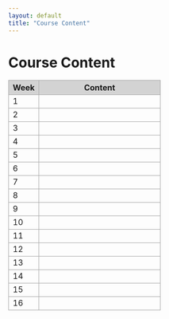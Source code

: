 ```yaml
---
layout: default
title: "Course Content"
---
```


# Course Content

<table style="width: 100%; border-collapse: collapse;">
  <thead>
    <tr style="background-color: lightgrey;">
      <th style="width: 20%; border: 1px solid darkgrey; font-weight: bold;">Week</th>
      <th style="width: 80%; border: 1px solid darkgrey; font-weight: bold;">Content</th>
    </tr>
  </thead>
  <tbody>
    <tr>
      <td style="border: 1px solid darkgrey;">1</td>
      <td style="border: 1px solid darkgrey;"></td>
    </tr>
    <tr>
      <td style="border: 1px solid darkgrey;">2</td>
      <td style="border: 1px solid darkgrey;"></td>
    </tr>
    <tr>
      <td style="border: 1px solid darkgrey;">3</td>
      <td style="border: 1px solid darkgrey;"></td>
    </tr>
    <tr>
      <td style="border: 1px solid darkgrey;">4</td>
      <td style="border: 1px solid darkgrey;"></td>
    </tr>
    <tr>
      <td style="border: 1px solid darkgrey;">5</td>
      <td style="border: 1px solid darkgrey;"></td>
    </tr>
    <tr>
      <td style="border: 1px solid darkgrey;">6</td>
      <td style="border: 1px solid darkgrey;"></td>
    </tr>
    <tr>
      <td style="border: 1px solid darkgrey;">7</td>
      <td style="border: 1px solid darkgrey;"></td>
    </tr>
    <tr>
      <td style="border: 1px solid darkgrey;">8</td>
      <td style="border: 1px solid darkgrey;"></td>
    </tr>
    <tr>
      <td style="border: 1px solid darkgrey;">9</td>
      <td style="border: 1px solid darkgrey;"></td>
    </tr>
    <tr>
      <td style="border: 1px solid darkgrey;">10</td>
      <td style="border: 1px solid darkgrey;"></td>
    </tr>
    <tr>
      <td style="border: 1px solid darkgrey;">11</td>
      <td style="border: 1px solid darkgrey;"></td>
    </tr>
    <tr>
      <td style="border: 1px solid darkgrey;">12</td>
      <td style="border: 1px solid darkgrey;"></td>
    </tr>
    <tr>
      <td style="border: 1px solid darkgrey;">13</td>
      <td style="border: 1px solid darkgrey;"></td>
    </tr>
    <tr>
      <td style="border: 1px solid darkgrey;">14</td>
      <td style="border: 1px solid darkgrey;"></td>
    </tr>
    <tr>
      <td style="border: 1px solid darkgrey;">15</td>
      <td style="border: 1px solid darkgrey;"></td>
    </tr>
    <tr>
      <td style="border: 1px solid darkgrey;">16</td>
      <td style="border: 1px solid darkgrey;"></td>
    </tr>
  </tbody>
</table>
